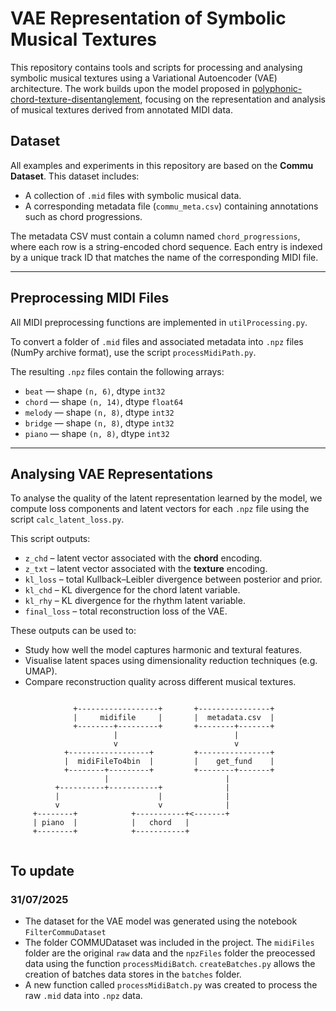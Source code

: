 # VAE Representation of Symbolic Musical Textures

This repository contains tools and scripts for processing and analysing symbolic musical textures using a Variational Autoencoder (VAE) architecture. The work builds upon the model proposed in [polyphonic-chord-texture-disentanglement](https://github.com/ZZWaang/polyphonic-chord-texture-disentanglement), focusing on the representation and analysis of musical textures derived from annotated MIDI data.


## Dataset

All examples and experiments in this repository are based on the **Commu Dataset**. This dataset includes:

- A collection of `.mid` files with symbolic musical data.
- A corresponding metadata file (`commu_meta.csv`) containing annotations such as chord progressions.

The metadata CSV must contain a column named `chord_progressions`, where each row is a string-encoded chord sequence. Each entry is indexed by a unique track ID that matches the name of the corresponding MIDI file.

---

## Preprocessing MIDI Files

All MIDI preprocessing functions are implemented in `utilProcessing.py`.

To convert a folder of `.mid` files and associated metadata into `.npz` files (NumPy archive format), use the script `processMidiPath.py`.

The resulting `.npz` files contain the following arrays:

- `beat` — shape `(n, 6)`, dtype `int32`
- `chord` — shape `(n, 14)`, dtype `float64`
- `melody` — shape `(n, 8)`, dtype `int32`
- `bridge` — shape `(n, 8)`, dtype `int32`
- `piano` — shape `(n, 8)`, dtype `int32`

---

## Analysing VAE Representations

To analyse the quality of the latent representation learned by the model, we compute loss components and latent vectors for each `.npz` file using the script `calc_latent_loss.py`.

This script outputs:

- `z_chd` – latent vector associated with the **chord** encoding.
- `z_txt` – latent vector associated with the **texture** encoding.
- `kl_loss` – total Kullback–Leibler divergence between posterior and prior.
- `kl_chd` – KL divergence for the chord latent variable.
- `kl_rhy` – KL divergence for the rhythm latent variable.
- `final_loss` – total reconstruction loss of the VAE.

These outputs can be used to:
- Study how well the model captures harmonic and textural features.
- Visualise latent spaces using dimensionality reduction techniques (e.g. UMAP).
- Compare reconstruction quality across different musical textures.










```

              +------------------+       +----------------+
              |     midifile     |       |  metadata.csv  |
              +--------+---------+       +--------+-------+
                       |                          |
                       v                          v
            +------------------+         +----------------+
            |  midiFileTo4bin  |         |    get_fund    |
            +--------+---------+         +--------+-------+
                     |                          |
          +----------+-----------+              |
          |                      |              |
          v                      v              |
     +--------+            +-----------+<-------+
     | piano  |            |   chord   |
     +--------+            +-----------+
     
```

## To update 

### 31/07/2025

- The dataset for the VAE model was generated using the notebook `FilterCommuDataset`
- The folder COMMUDataset was included in the project. The `midiFiles` folder are the original `raw` data and the `npzFiles` folder the preocessed data using the function `processMidiBatch`. `createBatches.py` allows the creation of batches data stores in the `batches` folder. 
- A new function called `processMidiBatch.py` was created to process the raw `.mid` data into `.npz` data.